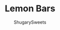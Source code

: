 ---
layout: ../../layouts/MarkdownPostLayout.astro
title: Lemon Bars
author: ShugarySweets
pubDate: 2018-11-24
description: "If youre looking for the best Lemon Bars recipe, this one is it. Buttery shortbread crust with a sweet and tangy lemon filling!"
image_url: https://www.shugarysweets.com/wp-content/uploads/2018/11/untitledbars3.jpg
tags: ["Brownies and Bars","American"]
calories: 223
protein: 2
carbohydrates: 35
fats: 9
fiber: 0
ingredients: ["1/2 cup unsalted butter, cold","1 cup all-purpose flour","1/4 cup powdered sugar","1 cup granulated sugar","2 Tablespoons all-purpose flour","1/2 teaspoon baking powder","2 large eggs","2 Tablespoons lemon juice","1 teaspoon lemon zest (about 1 lemon worth)","3/4 cup powdered sugar, plus extra for dusting","1 Tablespoon lemon juice"]
serves: 12
time: "50 minutes"
prepTime: "15 minutes"
instructions: ["Line an 8 x 8 inch (or 9\" square pan) with foil or parchment paper. Set aside.","Preheat oven to 350 degrees F.","In a large mixing bowl, cut together the cold butter, all-purpose flour, and powdered sugar. Mixture may be crumbly. Press into bottom of prepared baking dish.","Bake crust in oven for about 15 minutes. ","While crust is baking, make the lemon filling. Combine granulated sugar, flour, baking powder, eggs, lemon juice, and lemon zest.","Remove crust from oven and immediately pour mixture over the baked crust. Return baking pan to oven for an additional 20 minutes, or until edges are golden brown.","Remove bars from oven. To make glaze, whisk together powdered sugar with lemon juice. Drizzle over warm bars. Cool completely then refrigerate for about 2 hours.","When chilled, remove from pan by lifting the foil (or parchment) and cut into squares. Sprinkle with powdered sugar and enjoy!"]
nutrition: ["223 calories","35 grams carbohydrates","51 milligrams cholesterol","9 grams fat","0 grams fiber","2 grams protein","5 grams saturated fat","35 milligrams sodium","26 grams sugar","0 grams trans fat","3 grams unsaturated fat"]
---